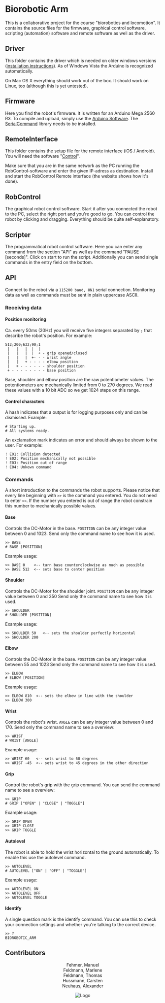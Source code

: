 # Biorobotic Arm
This is a collaborative project for the course "biorobotics and locomotion".
It contains the source files for the firmware, graphical control software, scripting (automation) software and remote software as well as the driver.


## Driver
This folder contains the driver which is needed on older windows versions ([installation instructions](http://arduino.cc/en/Guide/windows#toc4)). As of Windows Vista the Arduino is recognized automatically.

On Mac OS X everything should work out of the box. It should work on Linux, too (although this is yet untested).


## Firmware
Here you find the robot's firmware. It is written for an Arduino Mega 2560 R3.
To compile and upload, simply use the [Arduino Software](http://arduino.cc/en/Main/Software).
The [SerialCommand](https://github.com/kroimon/Arduino-SerialCommand) library needs to be installed.


## RemoteInterface
This folder contains the setup file for the remote interface (iOS / Android).
You will need the software "[Control](http://charlie-roberts.com/Control/)".

Make sure that you are in the same network as the PC running the RobControl-software and enter the given IP-adress as destination. Install and start the RobControl Remote interface (the website shows how it's done).

## RobControl
The graphical robot control software. Start it after you connected the robot to the PC, select the right port and you're good to go. You can control the robot by clicking and dragging. Everything should be quite self-explanatory.


## Scripter
The programmatical robot control software. Here you can enter any command from the section "API" as well as the command "PAUSE [seconds]". Click on start to run the script. Additionally you can send single commands in the entry field on the bottom.


## API
Connect to the robot via a ```115200 baud, 8N1``` serial connection. Monitoring data as well as commands must be sent in plain uppercase ASCII.

### Receiving data

#### Position monitoring
Ca. every 50ms (20Hz) you will receive five integers separated by ```;``` that describe the robot's position.
For example:

    512;200;632;90;1
     |   |   |  |  |
     |   |   |  |  + - grip opened/closed
     |   |   |  +- - - wrist angle
     |   |   + - - - - elbow position
     |   + - - - - - - shoulder position
     + - - - - - - - - base position

Base, shoulder and elbow position are the raw potentiometer values. The potentiometers are mechanically limited from 0 to 270 degrees. We read these values with a 10 bit ADC so we get 1024 steps on this range.

#### Control characters
A hash indicates that a output is for logging purposes only and can be dismissed. Example:

    # Starting up.
    # All systems ready.

An exclamation mark indicates an error and should always be shown to the user. For example:

    ! E01: Collision detected
    ! E02: Position mechanically not possible
    ! E03: Position out of range
    ! E04: Unkown command


### Commands
A short introduction to the commands the robot supports.
Please notice that every line beginning with ```>>``` is the command you entered. You do not need to enter ```>>```.
If the number you entered is out of range the robot constrain this number to mechanically possible values.

#### Base
Controls the DC-Motor in the base. ```POSITION``` can be any integer value between 0 and 1023.
Send only the command name to see how it is used.

    >> BASE
    # BASE [POSITION]

Example usage:

    >> BASE 0    <-- turn base counterclockwise as much as possible
    >> BASE 512  <-- sets base to center position

#### Shoulder
Controls the DC-Motor for the shoulder joint. ```POSITION``` can be any integer value between 0 and 350
Send only the command name to see how it is used.

    >> SHOULDER
    # SHOULDER [POSITION]

Example usage:

    >> SHOULDER 50   <-- sets the shoulder perfectly horizontal
    >> SHOULDER 200

#### Elbow
Controls the DC-Motor in the base. ```POSITION``` can be any integer value between 55 and 1023
Send only the command name to see how it is used.

    >> ELBOW
    # ELBOW [POSITION]

Example usage:

    >> ELBOW 810  <-- sets the elbow in line with the shoulder
    >> ELBOW 300

#### Wrist
Controls the robot's wrist. ```ANGLE``` can be any integer value between 0 and 170. Send only the command name to see a overview:

    >> WRIST
    # WRIST [ANGLE]

Example usage:

    >> WRIST 60   <-- sets wrist to 60 degrees
    >> WRIST -45  <-- sets wrist to 45 degrees in the other direction

#### Grip
Control the robot's grip with the grip command. You can send the command name to see a overview:

    >> GRIP
    # GRIP ["OPEN" | "CLOSE" | "TOGGLE"]

Example usage:

    >> GRIP OPEN
    >> GRIP CLOSE
    >> GRIP TOGGLE

#### Autolevel
The robot is able to hold the wrist horizontal to the ground automatically. To enable this use the autolevel command.

    >> AUTOLEVEL
    # AUTOLEVEL ["ON" | "OFF" | "TOGGLE"]

Example usage:

    >> AUTOLEVEL ON
    >> AUTOLEVEL OFF
    >> AUTOLEVEL TOGGLE

#### Identify
A single question mark is the identify command. You can use this to check your connection settings and whether you're talking to the correct device.

    >> ?
    BIOROBOTIC_ARM


## Contributors
<p align="center">
    Fehmer, Manuel <br>
    Feldmann, Marlene <br>
    Feldmann, Thomas <br>
    Hussmann, Carsten <br>
    Neuhaus, Alexander
<p>
<p align="center">
    <img src="https://raw.github.com/tfeldmann/Biorobotic-Arm/master/Documentation/Roboterfabrik.png" alt="Logo">
</p>
